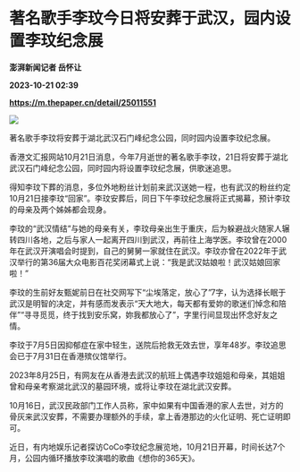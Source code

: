 # 著名歌手李玟今日将安葬于武汉，园内设置李玟纪念展
**澎湃新闻记者 岳怀让**

**2023-10-21 02:39**

**https://m.thepaper.cn/detail/25011551**

![](https://imagecloud.thepaper.cn/thepaper/image/275/45/317.jpg)

著名歌手李玟将安葬于湖北武汉石门峰纪念公园，同时园内设置李玟纪念展。

香港文汇报网站10月21日消息，今年7月逝世的著名歌手李玟，21日将安葬于湖北武汉石门峰纪念公园，同时园内将设置李玟纪念展，供歌迷追思。

得知李玟下葬的消息，多位外地粉丝计划前来武汉送她一程，也有武汉的粉丝约定10月21日接李玟“回家”。李玟安葬后，同日下午李玟纪念展将正式揭幕，预计李玟的母亲及两个姊姊都会现身。

李玟的“武汉情结”与她的母亲有关，李玟母亲出生于重庆，后为躲避战火随家人辗转四川各地，之后与家人一起离开四川到武汉，再前往上海学医。李玟曾在2000年在武汉开演唱会时提到，自己的舅舅一家就住在武汉。李玟亦曾在2022年于武汉举行的第36届大众电影百花奖闭幕式上说：“我是武汉姑娘啦！武汉姑娘回家啦！”

李玟的生前好友甄妮前日在社交网写下“尘埃落定，放心了”7字，认为选择长眠于武汉是明智的决定，并有感而发表示“天大地大，每天都有爱妳的歌迷们悼念和陪伴”“寻寻觅觅，终于找到安乐窝，妳我都放心了”，字里行间显现出怀念好友之情。

李玟于7月5日因抑郁症在家中轻生，送院后抢救无效去世，享年48岁。李玟追思会已于7月31日在香港殡仪馆举行。

2023年8月25日，有网友在从香港去武汉的航班上偶遇李玟姐姐和母亲，其姐姐曾和母亲考察湖北武汉的墓园环境，或将让李玟在湖北武汉安葬。

10月16日，武汉民政部门工作人员称，家中如果有中国香港的家人去世，对方的骨灰来武汉安葬，不需要办理额外的手续，拿上香港那边的火化证明、死亡证明即可。

近日，有内地娱乐记者探访CoCo李玟纪念展览地，10月21日开幕，时间长达7个月，公园内循环播放李玟演唱的歌曲《想你的365天》。